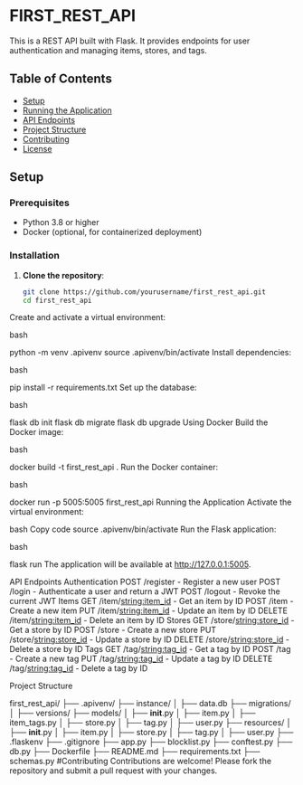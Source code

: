 
# FIRST_REST_API

This is a REST API built with Flask. It provides endpoints for user authentication and managing items, stores, and tags.

## Table of Contents

- [Setup](#setup)
- [Running the Application](#running-the-application)
- [API Endpoints](#api-endpoints)
- [Project Structure](#project-structure)
- [Contributing](#contributing)
- [License](#license)

## Setup

### Prerequisites

- Python 3.8 or higher
- Docker (optional, for containerized deployment)

### Installation

1. **Clone the repository**:

   ```bash
   git clone https://github.com/yourusername/first_rest_api.git
   cd first_rest_api
Create and activate a virtual environment:

bash

python -m venv .apivenv
source .apivenv/bin/activate
Install dependencies:

bash

pip install -r requirements.txt
Set up the database:

bash

flask db init
flask db migrate
flask db upgrade
Using Docker
Build the Docker image:

bash

docker build -t first_rest_api .
Run the Docker container:

bash

docker run -p 5005:5005 first_rest_api
Running the Application
Activate the virtual environment:

bash
Copy code
source .apivenv/bin/activate
Run the Flask application:

bash

flask run
The application will be available at http://127.0.0.1:5005.

API Endpoints
Authentication
POST /register - Register a new user
POST /login - Authenticate a user and return a JWT
POST /logout - Revoke the current JWT
Items
GET /item/<string:item_id> - Get an item by ID
POST /item - Create a new item
PUT /item/<string:item_id> - Update an item by ID
DELETE /item/<string:item_id> - Delete an item by ID
Stores
GET /store/<string:store_id> - Get a store by ID
POST /store - Create a new store
PUT /store/<string:store_id> - Update a store by ID
DELETE /store/<string:store_id> - Delete a store by ID
Tags
GET /tag/<string:tag_id> - Get a tag by ID
POST /tag - Create a new tag
PUT /tag/<string:tag_id> - Update a tag by ID
DELETE /tag/<string:tag_id> - Delete a tag by ID


Project Structure

first_rest_api/
├── .apivenv/
├── instance/
│   ├── data.db
├── migrations/
│   ├── versions/
├── models/
│   ├── __init__.py
│   ├── item.py
│   ├── item_tags.py
│   ├── store.py
│   ├── tag.py
│   ├── user.py
├── resources/
│   ├── __init__.py
│   ├── item.py
│   ├── store.py
│   ├── tag.py
│   ├── user.py
├── .flaskenv
├── .gitignore
├── app.py
├── blocklist.py
├── conftest.py
├── db.py
├── Dockerfile
├── README.md
├── requirements.txt
├── schemas.py
#Contributing
Contributions are welcome! Please fork the repository and submit a pull request with your changes.
